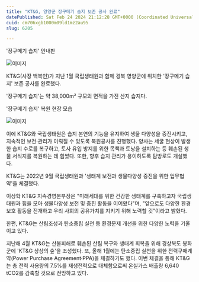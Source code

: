 ```yaml
---
title: "KT&G, 양양군 장구메기 습지 보존 공사 완료"
datePublished: Sat Feb 24 2024 21:12:28 GMT+0000 (Coordinated Universal Time)
cuid: cm706xgb1000m09ld1mz2au95
slug: 6205

---
```



'장구메기 습지' 안내판

![이미지](https://cdn.hashnode.com/res/hashnode/image/upload/v1739260720250/f87b21ae-e191-4fee-a9ec-d15f7ae06e85.jpeg)

KT&G(사장 백복인)가 지난 1월 국립생태원과 함께 경북 영양군에 위치한 '장구메기 습지' 보존 공사를 완료했다.

'장구메기 습지'는 약 38,000m² 규모의 면적을 가진 산지 습지다.

'장구메기 습지' 복원 현장 모습

![이미지](https://cdn.hashnode.com/res/hashnode/image/upload/v1739260722596/40b54b1c-a197-4586-8d99-948163e18670.jpeg)

이에 KT&G와 국립생태원은 습지 본연의 기능을 유지하여 생물 다양성을 증진시키고, 지속적인 보전‧관리가 이뤄질 수 있도록 복원공사를 진행했다. 양사는 세굴 현상이 발생한 습지 수로를 복구하고, 토사 유입 방지를 위한 목책과 토낭을 설치하는 등 훼손된 생물 서식지를 복원하는 데 힘썼다. 또한, 향후 습지 관리가 용이하도록 탐방로도 개설했다.

KT&G는 2022년 9월 국립생태원과 '생태계 보전과 생물다양성 증진을 위한 업무협약'을 체결했다.

이상학 KT&G 지속경영본부장은 "미래세대를 위한 건강한 생태계를 구축하고자 국립생태원과 힘을 모아 생물다양성 보전 및 증진 활동을 이어왔다"며, "앞으로도 다양한 환경보호 활동을 전개하고 우리 사회의 공유가치를 지키기 위해 노력할 것"이라고 밝혔다.

한편, KT&G는 산림조성과 탄소중립 실천 등 환경문제 개선을 위한 다양한 노력을 기울이고 있다.

지난해 4월 KT&G는 산불피해로 훼손된 산림 복구와 생태계 회복을 위해 경상북도 봉화군에 'KT&G 상상의 숲'을 조성했다. 또, 올해 1월에는 탄소중립 실천을 위한 전력구매계약(Power Purchase Agreement·PPA)을 체결하기도 했다. 이번 체결을 통해 KT&G는 총 전력 사용량의 7.5%를 재생전력으로 대체함으로써 온실가스 배출량 6,640 tCO2를 감축할 것으로 전망하고 있다.